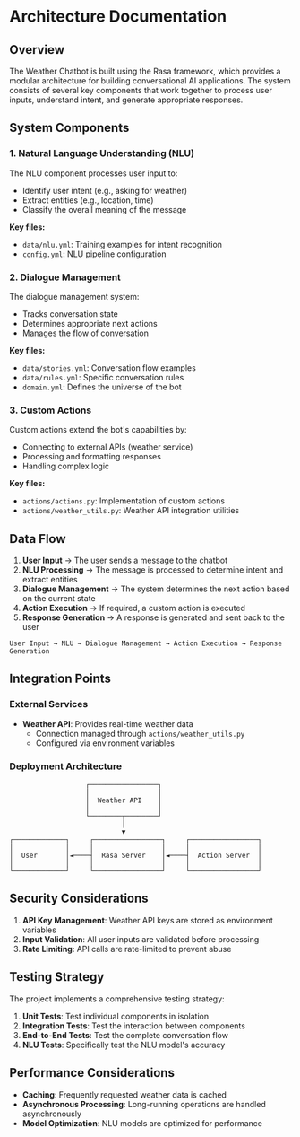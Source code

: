# Architecture Documentation

## Overview

The Weather Chatbot is built using the Rasa framework, which provides a modular architecture for building conversational AI applications. The system consists of several key components that work together to process user inputs, understand intent, and generate appropriate responses.

## System Components

### 1. Natural Language Understanding (NLU)

The NLU component processes user input to:
- Identify user intent (e.g., asking for weather)
- Extract entities (e.g., location, time)
- Classify the overall meaning of the message

**Key files:**
- `data/nlu.yml`: Training examples for intent recognition
- `config.yml`: NLU pipeline configuration

### 2. Dialogue Management

The dialogue management system:
- Tracks conversation state
- Determines appropriate next actions
- Manages the flow of conversation

**Key files:**
- `data/stories.yml`: Conversation flow examples
- `data/rules.yml`: Specific conversation rules
- `domain.yml`: Defines the universe of the bot

### 3. Custom Actions

Custom actions extend the bot's capabilities by:
- Connecting to external APIs (weather service)
- Processing and formatting responses
- Handling complex logic

**Key files:**
- `actions/actions.py`: Implementation of custom actions
- `actions/weather_utils.py`: Weather API integration utilities

## Data Flow

1. **User Input** → The user sends a message to the chatbot
2. **NLU Processing** → The message is processed to determine intent and extract entities
3. **Dialogue Management** → The system determines the next action based on the current state
4. **Action Execution** → If required, a custom action is executed
5. **Response Generation** → A response is generated and sent back to the user

```
User Input → NLU → Dialogue Management → Action Execution → Response Generation
```

## Integration Points

### External Services

- **Weather API**: Provides real-time weather data
  - Connection managed through `actions/weather_utils.py`
  - Configured via environment variables

### Deployment Architecture

```
                   ┌─────────────────┐
                   │                 │
                   │  Weather API    │
                   │                 │
                   └────────┬────────┘
                            │
                            ▼
┌─────────────┐     ┌─────────────────┐     ┌─────────────────┐
│             │     │                 │     │                 │
│  User       │◄────┤  Rasa Server    │◄────┤  Action Server  │
│             │     │                 │     │                 │
└─────────────┘     └─────────────────┘     └─────────────────┘
```

## Security Considerations

1. **API Key Management**: Weather API keys are stored as environment variables
2. **Input Validation**: All user inputs are validated before processing
3. **Rate Limiting**: API calls are rate-limited to prevent abuse

## Testing Strategy

The project implements a comprehensive testing strategy:

1. **Unit Tests**: Test individual components in isolation
2. **Integration Tests**: Test the interaction between components
3. **End-to-End Tests**: Test the complete conversation flow
4. **NLU Tests**: Specifically test the NLU model's accuracy

## Performance Considerations

- **Caching**: Frequently requested weather data is cached
- **Asynchronous Processing**: Long-running operations are handled asynchronously
- **Model Optimization**: NLU models are optimized for performance